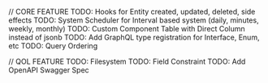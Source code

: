 // CORE FEATURE
TODO: Hooks for Entity created, updated, deleted, side effects
TODO: System Scheduler for Interval based system (daily, minutes, weekly, monthly)
TODO: Custom Component Table with Direct Column instead of jsonb
TODO: Add GraphQL type registration for Interface, Enum, etc
TODO: Query Ordering

// QOL FEATURE
TODO: Filesystem
TODO: Field Constraint
TODO: Add OpenAPI Swagger Spec